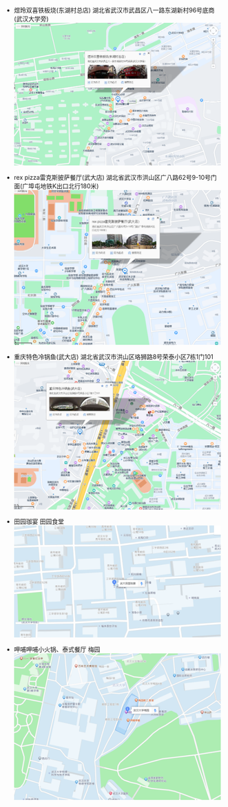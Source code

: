 - 煜玲双喜铁板烧(东湖村总店)
湖北省武汉市武昌区八一路东湖新村96号底商(武汉大学旁)
![Pasted image 20231101235637](attachments/Pasted%20image%2020231101235637.png)


- rex pizza雷克斯披萨餐厅(武大店)
湖北省武汉市洪山区广八路62号9-10号门面(广埠屯地铁K出口北行180米)
![Pasted image 20231101235651](attachments/Pasted%20image%2020231101235651.png)


- 重庆特色冷锅鱼(武大店)
湖北省武汉市洪山区珞狮路8号荣泰小区7栋1门101
![Pasted image 20231101235700](attachments/Pasted%20image%2020231101235700.png)

- 田园珈宴
田园食堂
![Pasted image 20231101235541](attachments/Pasted%20image%2020231101235541.png)


- 呷哺呷哺小火锅、泰式餐厅
梅园
![Pasted image 20231101235504](attachments/Pasted%20image%2020231101235504.png)
